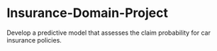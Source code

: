 # Insurance-Domain-Project
Develop a predictive model that assesses the claim probability for car insurance policies. 
